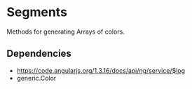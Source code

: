 



# Segments











Methods for generating Arrays of colors.







## Dependencies


* https://code.angularjs.org/1.3.16/docs/api/ng/service/$log
* generic.Color



  










